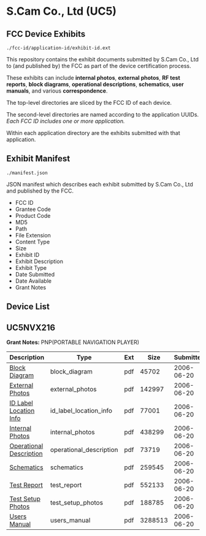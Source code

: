 # S.Cam Co., Ltd (UC5)
## FCC Device Exhibits

```
./fcc-id/application-id/exhibit-id.ext
```

This repository contains the exhibit documents submitted by S.Cam Co., Ltd to (and published by) the FCC as part of the device certification process.

These exhibits can include **internal photos**, **external photos**, **RF test reports**, **block diagrams**, **operational descriptions**, **schematics**, **user manuals**, and various **correspondence**.

The top-level directories are sliced by the FCC ID of each device.

The second-level directories are named according to the application UUIDs. *Each FCC ID includes one or more application.*

Within each application directory are the exhibits submitted with that application. 

## Exhibit Manifest

```
./manifest.json
```

JSON manifest which describes each exhibit submitted by S.Cam Co., Ltd and published by the FCC.

- FCC ID
- Grantee Code
- Product Code
- MD5
- Path
- File Extension
- Content Type
- Size
- Exhibit ID
- Exhibit Description
- Exhibit Type
- Date Submitted
- Date Available
- Grant Notes

## Device List
## UC5NVX216
**Grant Notes:** PNP(PORTABLE NAVIGATION PLAYER)

| Description | Type | Ext | Size | Submitted | Available |
| ----------- | ---- | --- | ---- | --------- | --------- |
| [Block Diagram](UC5NVX216/e6e5b48cd93e4698c85c1915702bb53a/670595.pdf) | block_diagram | pdf | 45702 | 2006-06-20 | 2006-06-20 |
| [External Photos](UC5NVX216/e6e5b48cd93e4698c85c1915702bb53a/670596.pdf) | external_photos | pdf | 142997 | 2006-06-20 | 2006-06-20 |
| [ID Label Location Info](UC5NVX216/e6e5b48cd93e4698c85c1915702bb53a/670597.pdf) | id_label_location_info | pdf | 77001 | 2006-06-20 | 2006-06-20 |
| [Internal Photos](UC5NVX216/e6e5b48cd93e4698c85c1915702bb53a/670598.pdf) | internal_photos | pdf | 438299 | 2006-06-20 | 2006-06-20 |
| [Operational Description](UC5NVX216/e6e5b48cd93e4698c85c1915702bb53a/670599.pdf) | operational_description | pdf | 73719 | 2006-06-20 | 2006-06-20 |
| [Schematics](UC5NVX216/e6e5b48cd93e4698c85c1915702bb53a/670600.pdf) | schematics | pdf | 259545 | 2006-06-20 | 2006-06-20 |
| [Test Report](UC5NVX216/e6e5b48cd93e4698c85c1915702bb53a/670601.pdf) | test_report | pdf | 552133 | 2006-06-20 | 2006-06-20 |
| [Test Setup Photos](UC5NVX216/e6e5b48cd93e4698c85c1915702bb53a/670602.pdf) | test_setup_photos | pdf | 188785 | 2006-06-20 | 2006-06-20 |
| [Users Manual](UC5NVX216/e6e5b48cd93e4698c85c1915702bb53a/670603.pdf) | users_manual | pdf | 3288513 | 2006-06-20 | 2006-06-20 |
